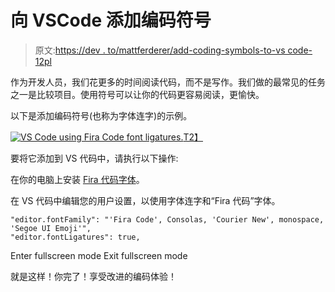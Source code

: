 # 向 VSCode 添加编码符号

> 原文:[https://dev . to/mattferderer/add-coding-symbols-to-vs code-12pl](https://dev.to/mattferderer/add-coding-symbols-to-vscode-12pl)

作为开发人员，我们花更多的时间阅读代码，而不是写作。我们做的最常见的任务之一是比较项目。使用符号可以让你的代码更容易阅读，更愉快。

以下是添加编码符号(也称为字体连字)的示例。

[![VS Code using Fira Code font ligatures.](../Images/853ba634fe351aed60f715d4c093943b.png)T2】](///static/code-symbol-preview-2ab22531392495cde253634d93667edf-25de8.jpg)

要将它添加到 VS 代码中，请执行以下操作:

在你的电脑上安装 [Fira 代码字体](https://github.com/tonsky/FiraCode)。

在 VS 代码中编辑您的用户设置，以使用字体连字和“Fira 代码”字体。

```
"editor.fontFamily": "'Fira Code', Consolas, 'Courier New', monospace, 'Segoe UI Emoji'",
"editor.fontLigatures": true, 
```

Enter fullscreen mode Exit fullscreen mode

就是这样！你完了！享受改进的编码体验！